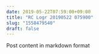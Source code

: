 ```yaml
---
date: 2019-05-22T07:59:00+09:00
title: "RC Logr 20190522 075900"
slug: "1558479540"
draft: false
---
```


Post content in markdown format
